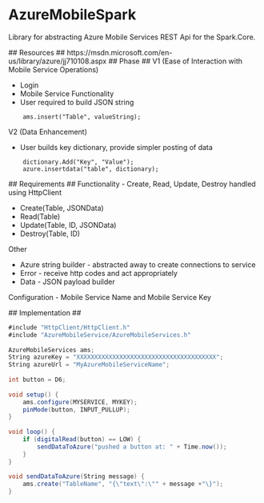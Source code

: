 ﻿# AzureMobileSpark
Library for abstracting Azure Mobile Services REST Api for the Spark.Core.

<a name="resources" />
## Resources ##
https://msdn.microsoft.com/en-us/library/azure/jj710108.aspx

<a name="phase" />
## Phase ##
V1 (Ease of Interaction with Mobile Service Operations)

- Login
- Mobile Service Functionality
- User required to build JSON string

````
	ams.insert("Table", valueString);
````

V2 (Data Enhancement)

- User builds key dictionary, provide simpler posting of data

````
	dictionary.Add("Key", "Value");
	azure.insertdata("table", dictionary);
````

<a name="requirements" />
## Requirements ##
Functionality - Create, Read, Update, Destroy handled using HttpClient

- Create(Table, JSONData)
- Read(Table)
- Update(Table, ID, JSONData)
- Destroy(Table, ID)

Other

- Azure string builder - abstracted away to create connections to service
- Error - receive http codes and act appropriately
- Data - JSON payload builder


Configuration - Mobile Service Name and Mobile Service Key

<a name="implementation" />
## Implementation ##

````C#
#include "HttpClient/HttpClient.h"
#include "AzureMobileService/AzureMobileServices.h"
 
AzureMobileServices ams;
String azureKey = "XXXXXXXXXXXXXXXXXXXXXXXXXXXXXXXXXXXXXXX";
String azureUrl = "MyAzureMobileServiceName";
 
int button = D6;
 
void setup() {
	ams.configure(MYSERVICE, MYKEY);
	pinMode(button, INPUT_PULLUP);
}
 
void loop() {
	if (digitalRead(button) == LOW) {
		sendDataToAzure("pushed a button at: " + Time.now());
	}
}
 
void sendDataToAzure(String message) {
	ams.create("TableName", "{\"text\":\"" + message +"\}");
}
````